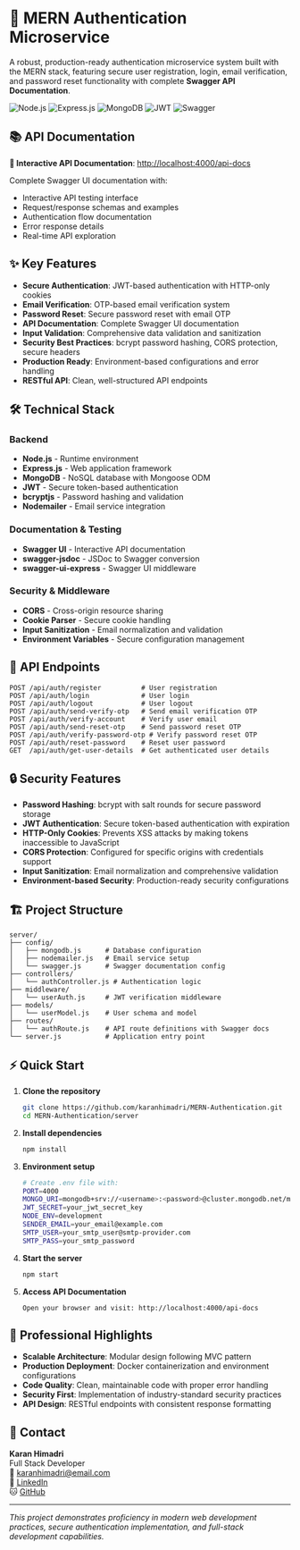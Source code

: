 # 🔐 MERN Authentication Microservice

A robust, production-ready authentication microservice system built with the MERN stack, featuring secure user registration, login, email verification, and password reset functionality with complete **Swagger API Documentation**.

![Node.js](https://img.shields.io/badge/Node.js-339933?style=flat-square&logo=nodedotjs&logoColor=white)
![Express.js](https://img.shields.io/badge/Express.js-000000?style=flat-square&logo=express&logoColor=white)
![MongoDB](https://img.shields.io/badge/MongoDB-47A248?style=flat-square&logo=mongodb&logoColor=white)
![JWT](https://img.shields.io/badge/JWT-000000?style=flat-square&logo=jsonwebtokens&logoColor=white)
![Swagger](https://img.shields.io/badge/Swagger-85EA2D?style=flat-square&logo=swagger&logoColor=black)

## 📚 API Documentation

**🚀 Interactive API Documentation**: [http://localhost:4000/api-docs](http://localhost:4000/api-docs)

Complete Swagger UI documentation with:
- Interactive API testing interface
- Request/response schemas and examples
- Authentication flow documentation
- Error response details
- Real-time API exploration

## ✨ Key Features

- **Secure Authentication**: JWT-based authentication with HTTP-only cookies
- **Email Verification**: OTP-based email verification system
- **Password Reset**: Secure password reset with email OTP
- **API Documentation**: Complete Swagger UI documentation
- **Input Validation**: Comprehensive data validation and sanitization
- **Security Best Practices**: bcrypt password hashing, CORS protection, secure headers
- **Production Ready**: Environment-based configurations and error handling
- **RESTful API**: Clean, well-structured API endpoints

## 🛠️ Technical Stack

### Backend
- **Node.js** - Runtime environment
- **Express.js** - Web application framework
- **MongoDB** - NoSQL database with Mongoose ODM
- **JWT** - Secure token-based authentication
- **bcryptjs** - Password hashing and validation
- **Nodemailer** - Email service integration

### Documentation & Testing
- **Swagger UI** - Interactive API documentation
- **swagger-jsdoc** - JSDoc to Swagger conversion
- **swagger-ui-express** - Swagger UI middleware

### Security & Middleware
- **CORS** - Cross-origin resource sharing
- **Cookie Parser** - Secure cookie handling
- **Input Sanitization** - Email normalization and validation
- **Environment Variables** - Secure configuration management

## 🚀 API Endpoints

```
POST /api/auth/register          # User registration
POST /api/auth/login             # User login
POST /api/auth/logout            # User logout
POST /api/auth/send-verify-otp   # Send email verification OTP
POST /api/auth/verify-account    # Verify user email
POST /api/auth/send-reset-otp    # Send password reset OTP
POST /api/auth/verify-password-otp # Verify password reset OTP
POST /api/auth/reset-password    # Reset user password
GET  /api/auth/get-user-details  # Get authenticated user details
```

## 🔒 Security Features

- **Password Hashing**: bcrypt with salt rounds for secure password storage
- **JWT Authentication**: Secure token-based authentication with expiration
- **HTTP-Only Cookies**: Prevents XSS attacks by making tokens inaccessible to JavaScript
- **CORS Protection**: Configured for specific origins with credentials support
- **Input Sanitization**: Email normalization and comprehensive validation
- **Environment-based Security**: Production-ready security configurations

## 🏗️ Project Structure

```
server/
├── config/
│   ├── mongodb.js      # Database configuration
│   ├── nodemailer.js   # Email service setup
│   └── swagger.js      # Swagger documentation config
├── controllers/
│   └── authController.js # Authentication logic
├── middleware/
│   └── userAuth.js     # JWT verification middleware
├── models/
│   └── userModel.js    # User schema and model
├── routes/
│   └── authRoute.js    # API route definitions with Swagger docs
└── server.js           # Application entry point
```

## ⚡ Quick Start

1. **Clone the repository**
   ```bash
   git clone https://github.com/karanhimadri/MERN-Authentication.git
   cd MERN-Authentication/server
   ```

2. **Install dependencies**
   ```bash
   npm install
   ```

3. **Environment setup**
   ```bash
   # Create .env file with:
   PORT=4000
   MONGO_URI=mongodb+srv://<username>:<password>@cluster.mongodb.net/mearn-auth
   JWT_SECRET=your_jwt_secret_key
   NODE_ENV=development
   SENDER_EMAIL=your_email@example.com
   SMTP_USER=your_smtp_user@smtp-provider.com
   SMTP_PASS=your_smtp_password
   ```

4. **Start the server**
   ```bash
   npm start
   ```

5. **Access API Documentation**
   ```
   Open your browser and visit: http://localhost:4000/api-docs
   ```

## 🎯 Professional Highlights

- **Scalable Architecture**: Modular design following MVC pattern
- **Production Deployment**: Docker containerization and environment configurations
- **Code Quality**: Clean, maintainable code with proper error handling
- **Security First**: Implementation of industry-standard security practices
- **API Design**: RESTful endpoints with consistent response formatting

## 📧 Contact

**Karan Himadri**  
Full Stack Developer  
📧 [karanhimadri@email.com](mailto:karanhimadri@email.com)  
🔗 [LinkedIn](https://linkedin.com/in/karanhimadri)  
🐱 [GitHub](https://github.com/karanhimadri)

---

*This project demonstrates proficiency in modern web development practices, secure authentication implementation, and full-stack development capabilities.*
